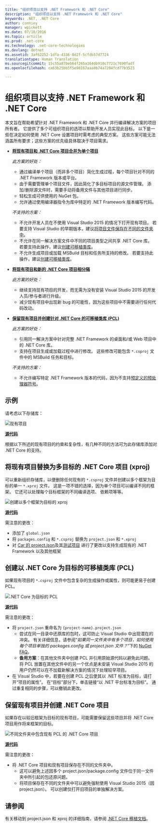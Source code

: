 ```yaml
---
title: "组织项目以支持 .NET Framework 和 .NET Core"
description: "组织项目以支持 .NET Framework 和 .NET Core"
keywords: .NET, .NET Core
author: conniey
manager: wpickett
ms.date: 07/18/2016
ms.topic: article
ms.prod: .net-core
ms.technology: .net-core-technologies
ms.devlang: dotnet
ms.assetid: 3af62252-1dfa-4336-8d2f-5cfdb57d7724
translationtype: Human Translation
ms.sourcegitcommit: 15c55a87beb64f265a164db918c7721c7690fadf
ms.openlocfilehash: ca63b25bb5f5e98167aaa8b74a7204fcd77b3523

---
```


# <a name="organizing-your-project-to-support-net-framework-and-net-core"></a>组织项目以支持 .NET Framework 和 .NET Core

本文旨在帮助希望针对 .NET Framework 和 .NET Core 并行编译解决方案的项目所有者。  它提供了多个可组织项目的选项以帮助开发人员实现此目标。  以下是一些在决定如何使用 .NET Core 设置项目时需考虑的典型方案。  这些方案可能无法涵盖所有要求；这些方案的优先级具体取决于项目需求。

* [**将现有项目和 .NET Core 项目合并为单个项目**][option-xproj]
  
  *此方案的好处：*
  * 通过编译单个项目（而非多个项目）简化生成过程，每个项目针对不同的 .NET Framework 版本或平台。
  * 由于需要管理单个项目文件，因此简化了多目标项目的源文件管理。  添加/删除源文件时，需要手动将备用文件与其他项目进行同步。
  * 轻松生成可供使用的 NuGet 包。
  * 允许通过使用编译器指令为库中特定的 .NET Framework 版本编写代码。
  
  *不支持的方案：*
  * 不允许开发人员在不使用 Visual Studio 2015 的情况下打开现有项目。 若要支持 Visual Studio 的早期版本，建议[将项目文件保存在不同的文件夹中](#support-vs)。
  * 不允许在同一解决方案文件中不同的项目类型之间共享 .NET Core 库。 若要支持此操作，建议[创建可移植类库](#support-pcl)。
  * 不允许生成项目或加载 MSBuild 目标和任务所支持的修改。 若要支持此操作，建议[创建可移植类库](#support-pcl)。

* [**将现有项目和新的 .NET Core 项目相分隔**][option-xproj-folder]
  
  *此方案的好处：*
  * 继续支持现有项目的开发，而无需为没有安装 Visual Studio 2015 的开发人员/参与者进行升级。
  * 减少现有项目中出现新 bug 的可能性，因为这些项目中不需要进行任何代码改动。

* [**保留现有项目并创建针对 .NET Core 的可移植类库 (PCL)**][option-pcl]

  *此方案的好处：*
  * 引用同一解决方案中针对完整 .NET Framework 的桌面和/或 Web 项目中的 .NET Core 库。
  * 支持在项目生成或加载过程中进行修改。 这些修改可能包含 `*.csproj` 文件中的 MSBuild 任务和目标。

  *不支持的方案：*
  * 不允许编写特定 .NET Framework 版本的代码，因为不支持[预定义的预处理器符号][how-to-multitarget]。

## <a name="example"></a>示例

请考虑以下存储库：

![现有项目][example-initial-project]

[**源代码**][example-initial-project-code]

根据以下所述的现有项目的约束和复杂性，有几种不同的方法可为此存储库添加对 .NET Core 的支持。

## <a name="replace-existing-projects-with-a-multitargeted-net-core-project-xproj"></a>将现有项目替换为多目标的 .NET Core 项目 (xproj)

可以重新组织存储库，以便删除任何现有的 `*.csproj` 文件并创建以多个框架为目标的单一 `*.xproj` 文件。  这是一项不错的选择，因为单个项目可以编译不同的框架。  它还可以处理每个目标框架的不同编译选项、 依赖项等等。

![创建以多个框架为目标的 xproj][example-xproj]

[**源代码**][example-xproj-code]

需注意的更改：
* 添加了 `global.json`
* 将 `packages.config` 和 `*.csproj` 替换为 `project.json` 和 `*.xproj`
* 对 [Car 的 project.json][example-xproj-projectjson]及其[测试项目][example-xproj-projectjson-test] 进行了更改以支持生成现有的 .NET Framework 以及其他框架

## <a name="create-a-portable-class-library-pcl-to-target-net-core"></a>创建以 .NET Core 为目标的可移植类库 (PCL)

如果现有项目的 `*.csproj` 文件中包含复杂的生成操作或属性，则可能更易于创建 PCL。

![][example-pcl]

[**源代码**][example-pcl-code]

需注意的更改：
*  将 `project.json` 重命名为 `{project-name}.project.json`
    * 尝试在同一目录中还原库的包时，这可防止 Visual Studio 中出现潜在的冲突。 有关详细信息，请参阅“_如果同一文件夹中有多个项目，如何使用每个项目单独的 packages.config 或 project.json 文件？_”下的 [NuGet FAQ](https://docs.nuget.org/consume/nuget-faq#working-with-packages)。
    *  **备用方案**：在其他文件夹中创建 PCL 并引用原始源代码以避免此问题。  将 PCL 放置在其他文件中的另一个优点是未安装 Visual Studio 2015 的用户仍然可以在不加载新解决方案的情况下处理较早项目。
*  在 Visual Studio 中，若要在创建 PCL 之后使其以 .NET 标准为目标，请打开“项目的属性”。 在“目标”部分下，单击链接“以 .NET 平台标准为目标”。  通过重复相同的步骤，可以撤销此更改。

## <a name="keep-existing-projects-and-create-a-net-core-project"></a>保留现有项目并创建 .NET Core 项目

如果存在以较旧框架为目标的现有项目，可能需要保留这些项目并将 .NET Core 项目用作将来框架的目标。

![不同文件夹中包含现有 PCL 的 .NET Core 项目][example-xproj-different-folder]

[**源代码**][example-xproj-different-code]

需注意的更改：
* 将 .NET Core 项目和现有项目保存在不同的文件夹中。
    * 这可以避免上述因多个 project.json/package.config 文件位于同一文件夹中所引起的包还原问题。
    * 将项目保存在不同的文件夹中可以避免强制使用 Visual Studio 2015（因project.json）。  可以创建仅打开旧项目的单独解决方案。

## <a name="see-also"></a>请参阅

有关移动到 project.json 和 xproj 的详细指南，请参阅 [.NET Core 移植文档][porting-doc]。

[porting-doc]: index.md
[example-initial-project]: media/project-structure/project.png "现有项目"
[example-initial-project-code]: https://github.com/dotnet/docs/tree/master/samples/framework/libraries/migrate-library/

[example-xproj]: media/project-structure/project.xproj.png "创建以多个框架为目标的 xproj"
[example-xproj-code]: https://github.com/dotnet/docs/tree/master/samples/framework/libraries/migrate-library-xproj/
[example-xproj-projectjson]: https://github.com/dotnet/docs/tree/master/samples/framework/libraries/migrate-library-xproj/src/Car/project.json
[example-xproj-projectjson-test]: https://github.com/dotnet/docs/tree/master/samples/framework/libraries/migrate-library-xproj/tests/Car.Tests/project.json

[example-xproj-different-folder]: media/project-structure/project.xproj.different.png "不同文件夹中包含现有 PCL 的 .NET Core 项目"
[example-xproj-different-code]: https://github.com/dotnet/docs/tree/master/samples/framework/libraries/migrate-library-xproj-keep-csproj/

[example-pcl]: media/project-structure/project.pcl.png " .NET Core 为目标的 PCL"
[example-pcl-code]: https://github.com/dotnet/docs/tree/master/samples/framework/libraries/migrate-library-pcl

[option-xproj]: #replace-existing-projects-with-a-multi-targeted-net-core-project-xproj
[option-pcl]: #create-a-portable-class-library-pcl-to-target-net-core
[option-xproj-folder]: #keep-existing-projects-and-create-a-net-core-project

[how-to-multitarget]: ../tutorials/libraries.md#how-to-multitarget



<!--HONumber=Nov16_HO1-->


